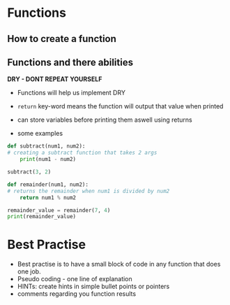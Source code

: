 # Functions
## How to create a function
## Functions and there abilities

**DRY - DONT REPEAT YOURSELF**

- Functions will help us implement DRY

- `return` key-word means the function will output that value when printed
- can store variables before printing them aswell using returns
- some examples
```python
def subtract(num1, num2):
# creating a subtract function that takes 2 args
    print(num1 - num2)

subtract(3, 2)

def remainder(num1, num2):
# returns the remainder when num1 is divided by num2
    return num1 % num2

remainder_value = remainder(7, 4)
print(remainder_value)
```
# Best Practise
- Best practise is to have a small block of code in any function that does one job.
- Pseudo coding - one line of explanation
- HINTs: create hints in simple bullet points or pointers
- comments regarding you function results

